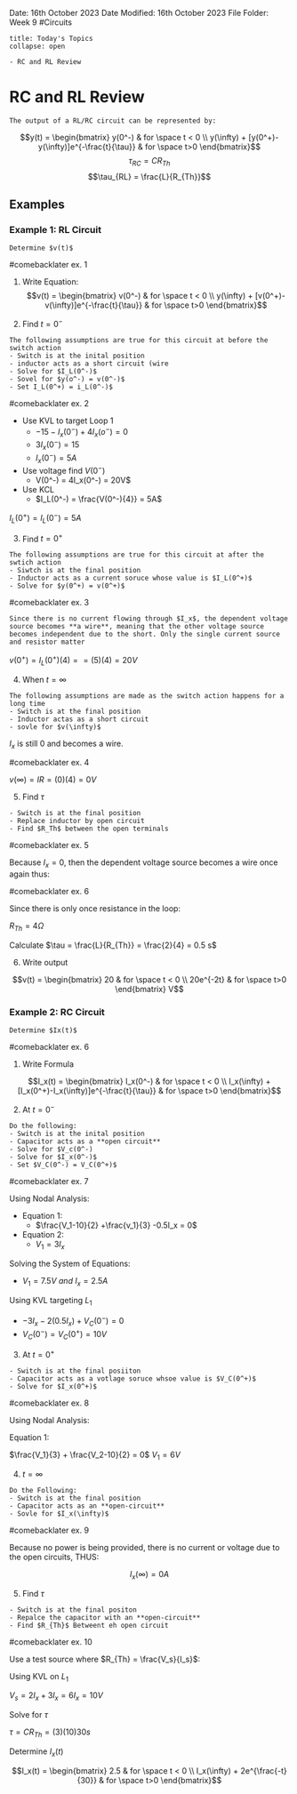 Date: 16th October 2023
Date Modified: 16th October 2023
File Folder: Week 9
#Circuits

```ad-abstract
title: Today's Topics
collapse: open

- RC and RL Review

```

# RC and RL Review

```ad-important
The output of a RL/RC circuit can be represented by:
```

$$y(t) = \begin{bmatrix} y(0^-) & for \space t < 0 \\ y(\infty) + [y(0^+)-y(\infty)]e^{-\frac{t}{\tau}} & for \space t>0 \end{bmatrix}$$
$$\tau_{RC} = CR_{Th}$$
$$\tau_{RL} = \frac{L}{R_{Th}}$$

## Examples

### Example 1: RL Circuit

```ad-question
Determine $v(t)$
```

#comebacklater ex. 1

1. Write Equation:
$$v(t) = \begin{bmatrix} v(0^-) & for \space t < 0 \\ y(\infty) + [v(0^+)-v(\infty)]e^{-\frac{t}{\tau}} & for \space t>0 \end{bmatrix}$$

2. Find $t=0^-$

```ad-summary
The following assumptions are true for this circuit at before the switch action
- Switch is at the inital position
- inductor acts as a short circuit (wire
- Solve for $I_L(0^-)$
- Sovel for $y(o^-) = v(0^-)$
- Set I_L(0^+) = i_L(0^-)$
```

#comebacklater ex. 2

- Use KVL to target Loop 1
	- $-15 -I_x(0^-) + 4I_x(o^-) = 0$
	- $3I_x(0^-) = 15$
	- $I_x(0^-) = 5A$
- Use voltage  find $V(0^-)$
	- V(0^-) = 4I_x(0^-) = 20V$
- Use KCL
	- $I_L(0^-) = \frac{V(0^-){4}} = 5A$

$I_L(0^+) = I_L(0^-) = 5A$

3. Find $t=0^+$

```ad-summary
The following assumptions are true for this circuit at after the swtich action
- Siwtch is at the final position
- Inductor acts as a current soruce whose value is $I_L(0^+)$
- Solve for $y(0^+) = v(0^+)$
```

#comebacklater ex. 3

```ad-important
Since there is no current flowing through $I_x$, the dependent voltage source becomes **a wire**, meaning that the other voltage source becomes independent due to the short. Only the single current source and resistor matter
```

$v(0^+) = I_L(0^+)(4) = = (5)(4) = 20V$

4. When $t=\infty$

```ad-summary
The following assumptions are made as the switch action happens for a long time
- Switch is at the final position
- Inductor actas as a short circuit
- sovle for $v(\infty)$
```

$I_x$ is still 0 and becomes a wire.

#comebacklater ex. 4

$v(\infty) = IR = (0)(4) = 0V$

5. Find $\tau$

```ad-note
- Switch is at the final position
- Replace inductor by open circuit
- Find $R_Th$ between the open terminals
```

#comebacklater ex. 5

Because $I_x =0$, then the dependent voltage source becomes a wire once again thus:

#comebacklater ex. 6

Since there is only once resistance in the loop:

$R_{Th} = 4 \Omega$

Calculate $\tau = \frac{L}{R_{Th}} = \frac{2}{4} = 0.5 s$

6. Write output

$$v(t) = \begin{bmatrix} 20 & for \space t < 0 \\ 20e^{-2t} & for \space t>0 \end{bmatrix} V$$

### Example 2: RC Circuit

```ad-question
Determine $Ix(t)$
```

#comebacklater ex. 6

1. Write Formula

$$I_x(t) = \begin{bmatrix} I_x(0^-) & for \space t < 0 \\ I_x(\infty) + [I_x(0^+)-I_x(\infty)]e^{-\frac{t}{\tau}} & for \space t>0 \end{bmatrix}$$

2. At $t = 0^-$

```ad-summary
Do the following:
- Switch is at the inital position
- Capacitor acts as a **open circuit**
- Solve for $V_c(0^-)
- Solve for $I_x(0^-)$
- Set $V_C(0^-) = V_C(0^+)$
```

#comebacklater ex. 7

Using Nodal Analysis:

- Equation 1:
	- $\frac{V_1-10}{2} +\frac{v_1}{3} -0.5I_x = 0$
- Equation 2:
	- $V_1 = 3I_x$

Solving the System of Equations:
- $V_1 = 7.5V$ *and* $I_x = 2.5A$

Using KVL targeting $L_1$
- $-3I_x - 2(0.5I_x)+V_C(0^-) = 0$
- $V_C(0^-) = V_C(0^+) = 10V$

3. At $t=0^+$

```ad-summary
- Switch is at the final posiiton
- Capacitor acts as a votlage soruce whsoe value is $V_C(0^+)$
- Solve for $I_x(0^+)$
```

#comebacklater ex. 8

Using Nodal Analysis:

Equation 1:

$\frac{V_1}{3} + \frac{V_2-10}{2} = 0$
$V_1 = 6V$

4. $t=\infty$

```ad-summary
Do the Following:
- Switch is at the final position
- Capacitor acts as an **open-circuit**
- Sovle for $I_x(\infty)$
```

#comebacklater ex. 9

Because no power is being provided, there is no current or voltage due to the open circuits, THUS:

$$I_x(\infty) = 0A$$

5. Find $\tau$

```ad-summary
- Switch is at the final positon
- Repalce the capacitor with an **open-circuit**
- Find $R_{Th}$ Betweent eh open circuit
```

#comebacklater ex. 10

Use a test source where $R_{Th} = \frac{V_s}{I_s}$:

Using KVL on $L_1$

$V_s = 2I_x + 3I_x = 6I_x = 10V$

Solve for $\tau$

$\tau = CR_{Th} = (3)(10) 30s$

Determine $I_x(t)$


$$I_x(t) = \begin{bmatrix} 2.5 & for \space t < 0 \\ I_x(\infty) + 2e^{\frac{-t}{30}} & for \space t>0 \end{bmatrix}$$





